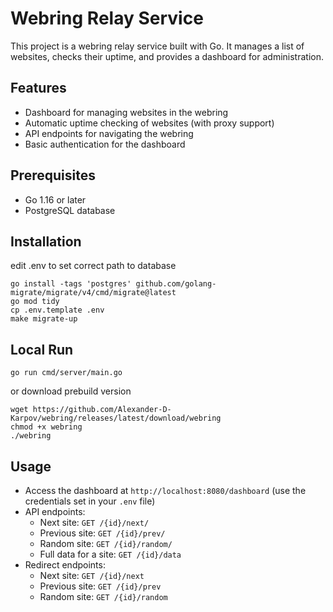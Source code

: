 # Webring Relay Service

This project is a webring relay service built with Go. It manages a list of websites, checks their uptime, and provides a dashboard for administration.

## Features

- Dashboard for managing websites in the webring
- Automatic uptime checking of websites (with proxy support)
- API endpoints for navigating the webring
- Basic authentication for the dashboard

## Prerequisites

- Go 1.16 or later
- PostgreSQL database

## Installation

edit .env to set correct path to database

```
go install -tags 'postgres' github.com/golang-migrate/migrate/v4/cmd/migrate@latest
go mod tidy
cp .env.template .env
make migrate-up
```

## Local Run

```
go run cmd/server/main.go
```

or download prebuild version

```
wget https://github.com/Alexander-D-Karpov/webring/releases/latest/download/webring
chmod +x webring
./webring
```



## Usage

- Access the dashboard at `http://localhost:8080/dashboard` (use the credentials set in your `.env` file)
- API endpoints:
  - Next site: `GET /{id}/next/`
  - Previous site: `GET /{id}/prev/`
  - Random site: `GET /{id}/random/`
  - Full data for a site: `GET /{id}/data`
- Redirect endpoints:
    - Next site: `GET /{id}/next`
    - Previous site: `GET /{id}/prev`
    - Random site: `GET /{id}/random`
